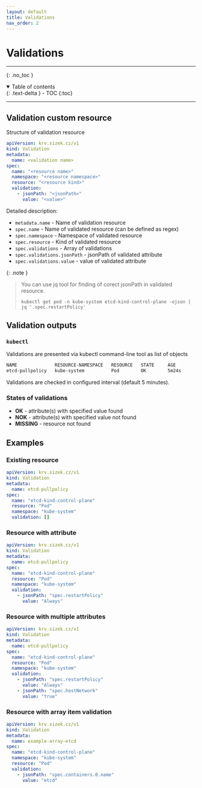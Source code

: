 ```yaml
---
layout: default
title: Validations
nav_order: 2
---
```


# Validations

---
{: .no_toc }

<details open markdown="block">
  <summary>
    Table of contents
  </summary>
  {: .text-delta }
- TOC
{:toc}
</details>

---

## Validation custom resource

Structure of validation resource

```yaml
apiVersion: krv.sizek.cz/v1
kind: Validation
metadata:
  name: <validation name>
spec:
  name: "<resource name>"
  namespace: "<resource namespace>"
  resource: "<resource kind>"
  validation:
    - jsonPath: "<jsonPath>"
      value: "<value>"
```

Detailed description:

- `metadata.name` - Name of validation resource
- `spec.name` - Name of validated resource (can be defined as regex)
- `spec.namespace` - Namespace of validated resource
- `spec.resource` - Kind of validated resource
- `spec.validations` - Array of validations
- `spec.validations.jsonPath` - jsonPath of validated attribute
- `spec.validations.value` - value of validated attribute

{: .note }
> You can use jq tool for finding of corect jsonPath in validated resource.
>
> `kubectl get pod -n kube-system etcd-kind-control-plane -ojson | jq '.spec.restartPolicy'`

## Validation outputs

### `kubectl`

Validations are presented via kubectl command-line tool as list of objects

```bash
NAME              RESOURCE-NAMESPACE   RESOURCE   STATE     AGE
etcd-pullpolicy   kube-system          Pod        OK        5m24s
```

Validations are checked in configured interval (default 5 minutes).

### States of validations

- **OK** - attribute(s) with specified value found
- **NOK** - attribute(s) with specified value not found
- **MISSING** - resource not found

## Examples

### Existing resource

```yaml
apiVersion: krv.sizek.cz/v1
kind: Validation
metadata:
  name: etcd-pullpolicy
spec:
  name: "etcd-kind-control-plane"
  resource: "Pod"
  namespace: "kube-system"
  validation: []
```

### Resource with attribute

```yaml
apiVersion: krv.sizek.cz/v1
kind: Validation
metadata:
  name: etcd-pullpolicy
spec:
  name: "etcd-kind-control-plane"
  resource: "Pod"
  namespace: "kube-system"
  validation:
    - jsonPath: "spec.restartPolicy"
      value: "Always"
```

### Resource with multiple attributes

```yaml
apiVersion: krv.sizek.cz/v1
kind: Validation
metadata:
  name: etcd-pullpolicy
spec:
  name: "etcd-kind-control-plane"
  resource: "Pod"
  namespace: "kube-system"
  validation:
    - jsonPath: "spec.restartPolicy"
      value: "Always"
    - jsonPath: "spec.hostNetwork"
      value: "true"

```

### Resource with array item validation

```yaml
apiVersion: krv.sizek.cz/v1
kind: Validation
metadata:
  name: example-array-etcd
spec:
  name: "etcd-kind-control-plane"
  namespace: "kube-system"
  resource: "Pod"
  validation:
    - jsonPath: "spec.containers.0.name"
      value: "etcd"
```
